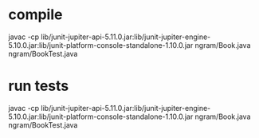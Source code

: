 # compile
javac -cp lib/junit-jupiter-api-5.11.0.jar:lib/junit-jupiter-engine-5.10.0.jar:lib/junit-platform-console-standalone-1.10.0.jar ngram/Book.java ngram/BookTest.java

# run tests
javac -cp lib/junit-jupiter-api-5.11.0.jar:lib/junit-jupiter-engine-5.10.0.jar:lib/junit-platform-console-standalone-1.10.0.jar ngram/Book.java ngram/BookTest.java
